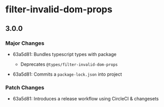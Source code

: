 # filter-invalid-dom-props

## 3.0.0
### Major Changes

- 63a5d81: Bundles typescript types with package
  
  - Deprecates `@types/filter-invalid-dom-props`
- 63a5d81: Commits a `package-lock.json` into project

### Patch Changes

- 63a5d81: Introduces a release workflow using CircleCI & changesets
